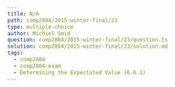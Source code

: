 ```yaml
---
title: N/A
path: comp2804/2015-winter-final/23
type: multiple-choice
author: Michiel Smid
question: comp2804/2015-winter-final/23/question.ts
solution: comp2804/2015-winter-final/23/solution.md
tags:
  - comp2804
  - comp2804-exam
  - Determining the Expectated Value (6.6.1)
---
```

